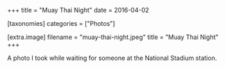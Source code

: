 +++
title = "Muay Thai Night"
date = 2016-04-02

[taxonomies]
categories = ["Photos"]

[extra.image]
filename = "muay-thai-night.jpeg"
title = "Muay Thai Night"
+++

A photo I took while waiting for someone at the National Stadium station.
